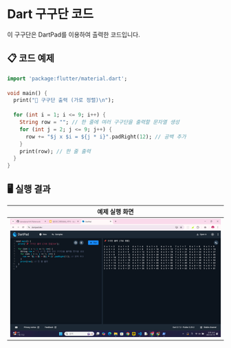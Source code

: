 # Dart 구구단 코드

이 구구단은 DartPad를 이용하여 출력한 코드입니다.

## 📋 코드 예제
```dart
import 'package:flutter/material.dart';

void main() {
  print("📌 구구단 출력 (가로 정렬)\n");

  for (int i = 1; i <= 9; i++) {
    String row = ""; // 한 줄에 여러 구구단을 출력할 문자열 생성
    for (int j = 2; j <= 9; j++) {
      row += "$j x $i = ${j * i}".padRight(12); // 공백 추가
    }
    print(row); // 한 줄 출력
  }
}

```

## 🖥️ 실행 결과
| 예제 실행 화면 |
|:---------------:|
| ![Hello World 화면](https://raw.githubusercontent.com/damuljang1547/flutterwork/main/img/gugu.png) |


